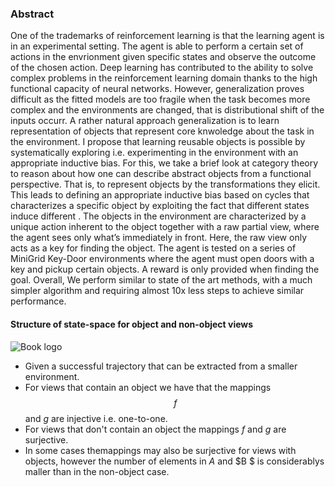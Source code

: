 ### Abstract

One of the trademarks of reinforcement learning is that the learning agent is in an experimental setting. The agent is able to perform a certain set of actions in the envrionment given specific states and observe the outcome of the chosen action. Deep learning has contributed to the ability to solve complex problems in the reinforcement learning domain thanks to the high functional capacity of neural networks. However, generalization proves difficult as the fitted models are too fragile when the task becomes more complex and the environments are changed, that is distributional shift of the inputs occurr. A rather natural approach generalization is to learn representation of objects that represent core knwoledge about the task in the environment.  I propose that learning reusable objects is possible by systematically exploring i.e. experimenting in the environment with an appropriate inductive bias. For this, we take a brief look at category theory to reason about how one can describe abstract objects from a functional perspective. That is, to represent objects by the transformations they elicit. This leads to defining an appropriate inductive bias based on cycles that characterizes a specific object by exploiting the fact that different states induce different   . The objects in the environment are characterized by a unique action
inherent to the object together with a raw partial view, where the agent sees only what’s immediately in front. Here, the raw view only acts as
a key for finding the object. The agent is tested on a series of MiniGrid Key-Door environments where the agent must open doors with a key and
pickup certain objects. A reward is only provided when finding the goal. Overall, We perform similar to state of the art methods, with a much
simpler algorithm and requiring almost 10x less steps to achieve similar performance.

#### Structure of state-space for object and non-object views
![Book logo](/cyclophobic-reinforcement-learning/assets/cyclemapping.png)
- Given a successful trajectory that can be extracted from a smaller environment.
- For views that contain an object we have that the mappings $$f$$ and $g$ are injective i.e. one-to-one.
- For views that don't contain an object the mappings $f$ and $g$ are surjective.  
- In some cases themappings may also be surjective for views with objects, however the number of elements in $A$ and $B $ is considerablys maller than in the non-object case.

